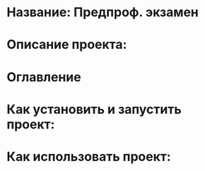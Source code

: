 # Название: Предпроф. экзамен
# Описание проекта:
# Оглавление
# Как установить и запустить проект:
# Как использовать проект:
